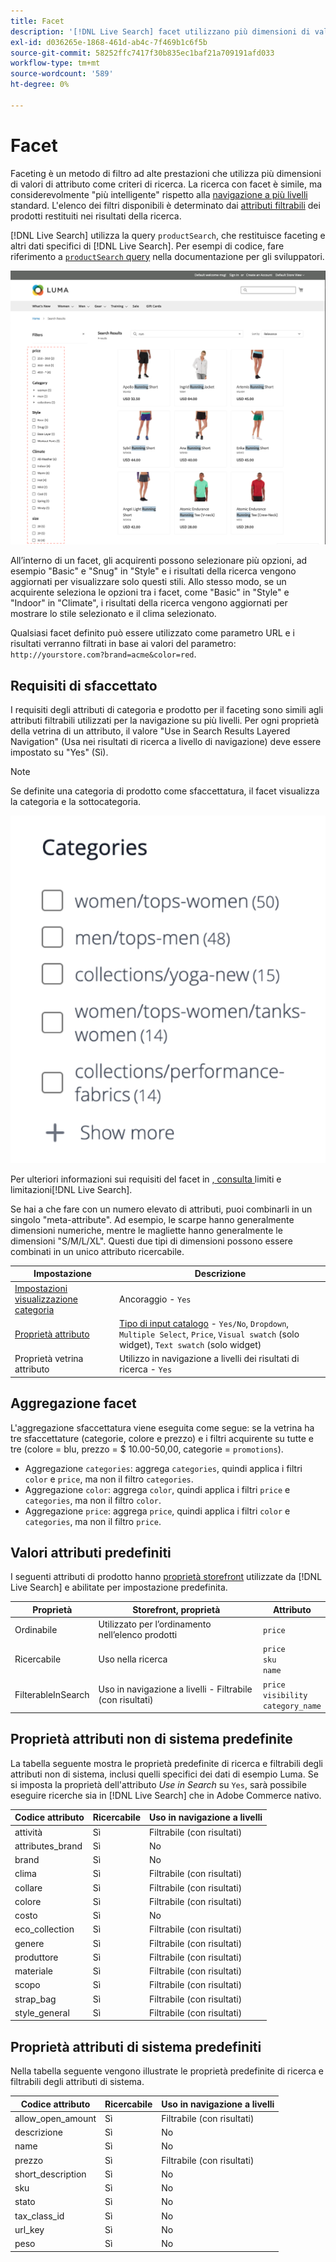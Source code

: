 ```yaml
---
title: Facet
description: '[!DNL Live Search] facet utilizzano più dimensioni di valori di attributo come criteri di ricerca.'
exl-id: d036265e-1868-461d-ab4c-7f469b1c6f5b
source-git-commit: 58252ffc7417f30b835ec1baf21a709191afd033
workflow-type: tm+mt
source-wordcount: '589'
ht-degree: 0%

---
```


# Facet

Faceting è un metodo di filtro ad alte prestazioni che utilizza più dimensioni di valori di attributo come criteri di ricerca. La ricerca con facet è simile, ma considerevolmente &quot;più intelligente&quot; rispetto alla [navigazione a più livelli](https://experienceleague.adobe.com/docs/commerce-admin/catalog/catalog/navigation/navigation-layered.html?lang=it) standard. L&#39;elenco dei filtri disponibili è determinato dai [attributi filtrabili](https://experienceleague.adobe.com/docs/commerce-admin/catalog/catalog/navigation/navigation-layered.html?lang=it#filterable-attributes) dei prodotti restituiti nei risultati della ricerca.

[!DNL Live Search] utilizza la query `productSearch`, che restituisce faceting e altri dati specifici di [!DNL Live Search]. Per esempi di codice, fare riferimento a [`productSearch` query](https://developer.adobe.com/commerce/webapi/graphql/schema/live-search/queries/product-search/) nella documentazione per gli sviluppatori.

![Risultati ricerca filtrati](assets/storefront-search-results-run.png)

All’interno di un facet, gli acquirenti possono selezionare più opzioni, ad esempio &quot;Basic&quot; e &quot;Snug&quot; in &quot;Style&quot; e i risultati della ricerca vengono aggiornati per visualizzare solo questi stili. Allo stesso modo, se un acquirente seleziona le opzioni tra i facet, come &quot;Basic&quot; in &quot;Style&quot; e &quot;Indoor&quot; in &quot;Climate&quot;, i risultati della ricerca vengono aggiornati per mostrare lo stile selezionato e il clima selezionato.

Qualsiasi facet definito può essere utilizzato come parametro URL e i risultati verranno filtrati in base ai valori del parametro: `http://yourstore.com?brand=acme&color=red`.

## Requisiti di sfaccettato

I requisiti degli attributi di categoria e prodotto per il faceting sono simili agli attributi filtrabili utilizzati per la navigazione su più livelli. Per ogni proprietà della vetrina di un attributo, il valore &quot;Use in Search Results Layered Navigation&quot; (Usa nei risultati di ricerca a livello di navigazione) deve essere impostato su &quot;Yes&quot; (Sì).

>[!NOTE]
>
>Se definite una categoria di prodotto come sfaccettatura, il facet visualizza la categoria e la sottocategoria.
>
>![Facet categoria](assets/facet-category.png)

Per ulteriori informazioni sui requisiti del facet in [, consulta ](./boundaries-limits.md#facets)limiti e limitazioni[!DNL Live Search].

Se hai a che fare con un numero elevato di attributi, puoi combinarli in un singolo &quot;meta-attribute&quot;. Ad esempio, le scarpe hanno generalmente dimensioni numeriche, mentre le magliette hanno generalmente le dimensioni &quot;S/M/L/XL&quot;. Questi due tipi di dimensioni possono essere combinati in un unico attributo ricercabile.

| Impostazione | Descrizione |
|--- |--- |
| [Impostazioni visualizzazione categoria](https://experienceleague.adobe.com/docs/commerce-admin/catalog/categories/create/categories-display-settings.html?lang=it) | Ancoraggio - `Yes` |
| [Proprietà attributo](https://experienceleague.adobe.com/docs/commerce-admin/catalog/product-attributes/create/attribute-product-create.html?lang=it) | [Tipo di input catalogo](https://experienceleague.adobe.com/docs/commerce-admin/catalog/product-attributes/attributes-input-types.html?lang=it) - `Yes/No`, `Dropdown`, `Multiple Select`, `Price`, `Visual swatch` (solo widget), `Text swatch` (solo widget) |
| Proprietà vetrina attributo | Utilizzo in navigazione a livelli dei risultati di ricerca - `Yes` |

## Aggregazione facet

L&#39;aggregazione sfaccettatura viene eseguita come segue: se la vetrina ha tre sfaccettature (categorie, colore e prezzo) e i filtri acquirente su tutte e tre (colore = blu, prezzo = $ 10.00-50,00, categorie = `promotions`).

* Aggregazione `categories`: aggrega `categories`, quindi applica i filtri `color` e `price`, ma non il filtro `categories`.
* Aggregazione `color`: aggrega `color`, quindi applica i filtri `price` e `categories`, ma non il filtro `color`.
* Aggregazione `price`: aggrega `price`, quindi applica i filtri `color` e `categories`, ma non il filtro `price`.

## Valori attributi predefiniti

I seguenti attributi di prodotto hanno [proprietà storefront](https://experienceleague.adobe.com/docs/commerce-admin/catalog/product-attributes/product-attributes.html?lang=it) utilizzate da [!DNL Live Search] e abilitate per impostazione predefinita.

| Proprietà | Storefront, proprietà | Attributo |
|---|---|---|
| Ordinabile | Utilizzato per l’ordinamento nell’elenco prodotti | `price` |
| Ricercabile | Uso nella ricerca | `price` <br />`sku`<br />`name` |
| FilterableInSearch | Uso in navigazione a livelli - Filtrabile (con risultati) | `price`<br />`visibility`<br />`category_name` |

## Proprietà attributi non di sistema predefinite

La tabella seguente mostra le proprietà predefinite di ricerca e filtrabili degli attributi non di sistema, inclusi quelli specifici dei dati di esempio Luma. Se si imposta la proprietà dell&#39;attributo *Use in Search* su `Yes`, sarà possibile eseguire ricerche sia in [!DNL Live Search] che in Adobe Commerce nativo.

| Codice attributo | Ricercabile | Uso in navigazione a livelli |
|--- |--- |--- |
| attività | Sì | Filtrabile (con risultati) |
| attributes_brand | Sì | No |
| brand | Sì | No |
| clima | Sì | Filtrabile (con risultati) |
| collare | Sì | Filtrabile (con risultati) |
| colore | Sì | Filtrabile (con risultati) |
| costo | Sì | No |
| eco_collection | Sì | Filtrabile (con risultati) |
| genere | Sì | Filtrabile (con risultati) |
| produttore | Sì | Filtrabile (con risultati) |
| materiale | Sì | Filtrabile (con risultati) |
| scopo | Sì | Filtrabile (con risultati) |
| strap_bag | Sì | Filtrabile (con risultati) |
| style_general | Sì | Filtrabile (con risultati) |

## Proprietà attributi di sistema predefiniti

Nella tabella seguente vengono illustrate le proprietà predefinite di ricerca e filtrabili degli attributi di sistema.

| Codice attributo | Ricercabile | Uso in navigazione a livelli |
|--- |--- |--- |
| allow_open_amount | Sì | Filtrabile (con risultati) |
| descrizione | Sì | No |
| name | Sì | No |
| prezzo | Sì | Filtrabile (con risultati) |
| short_description | Sì | No |
| sku | Sì | No |
| stato | Sì | No |
| tax_class_id | Sì | No |
| url_key | Sì | No |
| peso | Sì | No |
